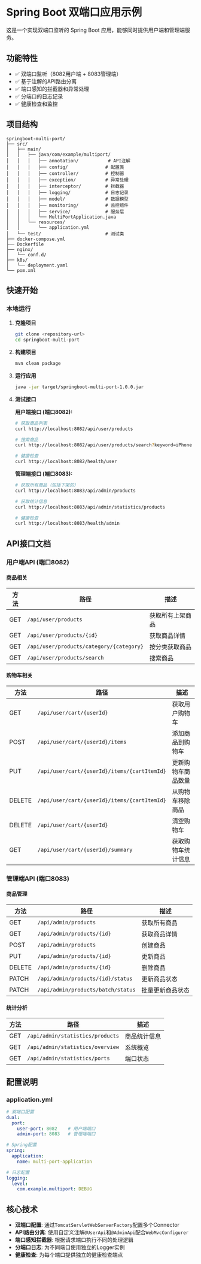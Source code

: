 # Spring Boot 双端口应用示例

这是一个实现双端口监听的 Spring Boot 应用，能够同时提供用户端和管理端服务。

## 功能特性

- ✅ 双端口监听（8082用户端 + 8083管理端）
- ✅ 基于注解的API路由分离
- ✅ 端口感知的拦截器和异常处理
- ✅ 分端口的日志记录
- ✅ 健康检查和监控

## 项目结构

```
springboot-multi-port/
├── src/
│   ├── main/
│   │   ├── java/com/example/multiport/
│   │   │   ├── annotation/           # API注解
│   │   │   ├── config/              # 配置类
│   │   │   ├── controller/          # 控制器
│   │   │   ├── exception/           # 异常处理
│   │   │   ├── interceptor/         # 拦截器
│   │   │   ├── logging/             # 日志记录
│   │   │   ├── model/               # 数据模型
│   │   │   ├── monitoring/          # 监控组件
│   │   │   ├── service/             # 服务层
│   │   │   └── MultiPortApplication.java
│   │   └── resources/
│   │       └── application.yml
│   └── test/                        # 测试类
├── docker-compose.yml
├── Dockerfile
├── nginx/
│   └── conf.d/
├── k8s/
│   └── deployment.yaml
└── pom.xml
```

## 快速开始

### 本地运行

1. **克隆项目**
   ```bash
   git clone <repository-url>
   cd springboot-multi-port
   ```

2. **构建项目**
   ```bash
   mvn clean package
   ```

3. **运行应用**
   ```bash
   java -jar target/springboot-multi-port-1.0.0.jar
   ```

4. **测试接口**

   **用户端接口 (端口8082):**
   ```bash
   # 获取商品列表
   curl http://localhost:8082/api/user/products

   # 搜索商品
   curl http://localhost:8082/api/user/products/search?keyword=iPhone

   # 健康检查
   curl http://localhost:8082/health/user
   ```

   **管理端接口 (端口8083):**
   ```bash
   # 获取所有商品（包括下架的）
   curl http://localhost:8083/api/admin/products

   # 获取统计信息
   curl http://localhost:8083/api/admin/statistics/products

   # 健康检查
   curl http://localhost:8083/health/admin
   ```

## API接口文档

### 用户端API (端口8082)

#### 商品相关

| 方法 | 路径 | 描述 |
|------|------|------|
| GET | `/api/user/products` | 获取所有上架商品 |
| GET | `/api/user/products/{id}` | 获取商品详情 |
| GET | `/api/user/products/category/{category}` | 按分类获取商品 |
| GET | `/api/user/products/search` | 搜索商品 |

#### 购物车相关

| 方法 | 路径 | 描述 |
|------|------|------|
| GET | `/api/user/cart/{userId}` | 获取用户购物车 |
| POST | `/api/user/cart/{userId}/items` | 添加商品到购物车 |
| PUT | `/api/user/cart/{userId}/items/{cartItemId}` | 更新购物车商品数量 |
| DELETE | `/api/user/cart/{userId}/items/{cartItemId}` | 从购物车移除商品 |
| DELETE | `/api/user/cart/{userId}` | 清空购物车 |
| GET | `/api/user/cart/{userId}/summary` | 获取购物车统计信息 |

### 管理端API (端口8083)

#### 商品管理

| 方法 | 路径 | 描述 |
|------|------|------|
| GET | `/api/admin/products` | 获取所有商品 |
| GET | `/api/admin/products/{id}` | 获取商品详情 |
| POST | `/api/admin/products` | 创建商品 |
| PUT | `/api/admin/products/{id}` | 更新商品 |
| DELETE | `/api/admin/products/{id}` | 删除商品 |
| PATCH | `/api/admin/products/{id}/status` | 更新商品状态 |
| PATCH | `/api/admin/products/batch/status` | 批量更新商品状态 |

#### 统计分析

| 方法 | 路径 | 描述 |
|------|------|------|
| GET | `/api/admin/statistics/products` | 商品统计信息 |
| GET | `/api/admin/statistics/overview` | 系统概览 |
| GET | `/api/admin/statistics/ports` | 端口状态 |

## 配置说明

### application.yml

```yaml
# 双端口配置
dual:
  port:
    user-port: 8082    # 用户端端口
    admin-port: 8083   # 管理端端口

# Spring配置
spring:
  application:
    name: multi-port-application

# 日志配置
logging:
  level:
    com.example.multiport: DEBUG
```

## 核心技术

- **双端口配置**: 通过`TomcatServletWebServerFactory`配置多个Connector
- **API路由分离**: 使用自定义注解`@UserApi`和`@AdminApi`配合`WebMvcConfigurer`
- **端口感知拦截器**: 根据请求端口执行不同的处理逻辑
- **分端口日志**: 为不同端口使用独立的Logger实例
- **健康检查**: 为每个端口提供独立的健康检查端点